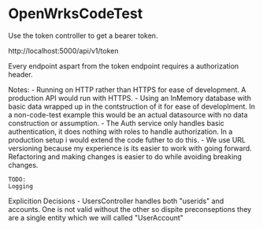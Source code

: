 # OpenWrksCodeTest

Use the token controller to get a bearer token.

http://localhost:5000/api/v1/token

Every endpoint aspart from the token endpoint requires a authorization header.

Notes: 
	- Running on HTTP rather than HTTPS for ease of development. A production API would run with HTTPS.
	- Using an InMemory database with basic data wrapped up in the contstruction of it for ease of developlment. In a non-code-test example this would be an actual datasource with no data construction or assumption.
	- The Auth service only handles basic authentication, it does nothing with roles to handle authorization. In a production setup i would extend the code futher to do this.
	- We use URL versioning because my experience is its easier to work with going forward. Refactoring and making changes is easier to do while avoiding breaking changes. 


	TODO:
	Logging


Explicition Decisions
	- UsersController handles both "userids" and accounts. One is not valid without the other so dispite preconseptions they are a single entity which we will called "UserAccount"